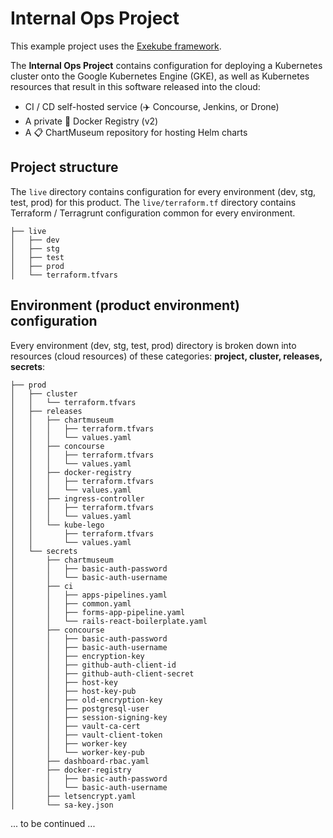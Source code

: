 # Internal Ops Project

This example project uses the [Exekube framework](https://github.com/exekube/exekube).

The **Internal Ops Project** contains configuration for deploying a Kubernetes cluster onto the Google Kubernetes Engine (GKE), as well as Kubernetes resources that result in this software released into the cloud:

- CI / CD self-hosted service (✈️ Concourse, Jenkins, or Drone)
- A private 🐳 Docker Registry (v2)
- A 📋 ChartMuseum repository for hosting Helm charts

## Project structure

The `live` directory contains configuration for every environment (dev, stg, test, prod) for this product. The `live/terraform.tf` directory contains Terraform / Terragrunt configuration common for every environment.

```
├── live
│   ├── dev
│   ├── stg
│   ├── test
│   ├── prod
│   └── terraform.tfvars
```

## Environment (product environment) configuration

Every environment (dev, stg, test, prod) directory is broken down into resources (cloud resources) of these categories: **project, cluster, releases, secrets**:

```
├── prod
│   ├── cluster
│   │   └── terraform.tfvars
│   ├── releases
│   │   ├── chartmuseum
│   │   │   ├── terraform.tfvars
│   │   │   └── values.yaml
│   │   ├── concourse
│   │   │   ├── terraform.tfvars
│   │   │   └── values.yaml
│   │   ├── docker-registry
│   │   │   ├── terraform.tfvars
│   │   │   └── values.yaml
│   │   ├── ingress-controller
│   │   │   ├── terraform.tfvars
│   │   │   └── values.yaml
│   │   └── kube-lego
│   │       ├── terraform.tfvars
│   │       └── values.yaml
│   └── secrets
│       ├── chartmuseum
│       │   ├── basic-auth-password
│       │   └── basic-auth-username
│       ├── ci
│       │   ├── apps-pipelines.yaml
│       │   ├── common.yaml
│       │   ├── forms-app-pipeline.yaml
│       │   └── rails-react-boilerplate.yaml
│       ├── concourse
│       │   ├── basic-auth-password
│       │   ├── basic-auth-username
│       │   ├── encryption-key
│       │   ├── github-auth-client-id
│       │   ├── github-auth-client-secret
│       │   ├── host-key
│       │   ├── host-key-pub
│       │   ├── old-encryption-key
│       │   ├── postgresql-user
│       │   ├── session-signing-key
│       │   ├── vault-ca-cert
│       │   ├── vault-client-token
│       │   ├── worker-key
│       │   └── worker-key-pub
│       ├── dashboard-rbac.yaml
│       ├── docker-registry
│       │   ├── basic-auth-password
│       │   └── basic-auth-username
│       ├── letsencrypt.yaml
│       └── sa-key.json
```
... to be continued ...
